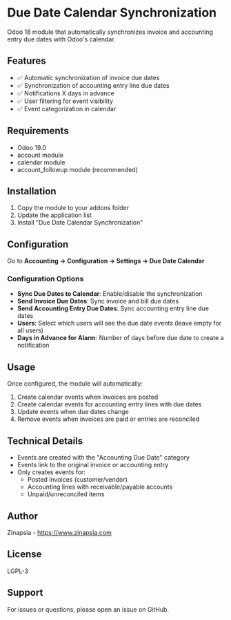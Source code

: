 # Due Date Calendar Synchronization

Odoo 18 module that automatically synchronizes invoice and accounting entry due dates with Odoo's calendar.

## Features

- ✅ Automatic synchronization of invoice due dates
- ✅ Synchronization of accounting entry line due dates
- ✅ Notifications X days in advance
- ✅ User filtering for event visibility
- ✅ Event categorization in calendar

## Requirements

- Odoo 19.0
- account module
- calendar module
- account_followup module (recommended)

## Installation

1. Copy the module to your addons folder
2. Update the application list
3. Install "Due Date Calendar Synchronization"

## Configuration

Go to **Accounting → Configuration → Settings → Due Date Calendar**

### Configuration Options

- **Sync Due Dates to Calendar**: Enable/disable the synchronization
- **Send Invoice Due Dates**: Sync invoice and bill due dates
- **Send Accounting Entry Due Dates**: Sync accounting entry line due dates
- **Users**: Select which users will see the due date events (leave empty for all users)
- **Days in Advance for Alarm**: Number of days before due date to create a notification

## Usage

Once configured, the module will automatically:

1. Create calendar events when invoices are posted
2. Create calendar events for accounting entry lines with due dates
3. Update events when due dates change
4. Remove events when invoices are paid or entries are reconciled

## Technical Details

- Events are created with the "Accounting Due Date" category
- Events link to the original invoice or accounting entry
- Only creates events for:
  - Posted invoices (customer/vendor)
  - Accounting lines with receivable/payable accounts
  - Unpaid/unreconciled items

## Author

Zinapsia - https://www.zinapsia.com

## License

LGPL-3

## Support

For issues or questions, please open an issue on GitHub.

